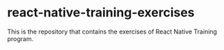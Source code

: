 # react-native-training-exercises
This is the repository that contains the exercises of React Native Training program.
